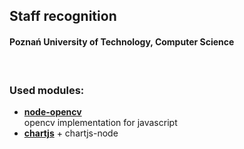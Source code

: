 <h2>Staff recognition</h2>
<h4>Poznań University of Technology, Computer Science</h4>
</br>
<h3>Used modules:</h3>
<ul>
  <li>
    <strong><a href="https://github.com/peterbraden/node-opencv">node-opencv</a></strong></br>
    opencv implementation for javascript
  </li>
  <li>
    <strong><a href="chartjs">chartjs</a></strong>
    + chartjs-node
  </li>
</ul>
